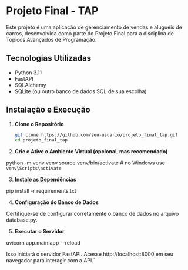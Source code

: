 # Projeto Final - TAP

Este projeto é uma aplicação de gerenciamento de vendas e aluguéis de carros, desenvolvida como parte do Projeto Final para a disciplina de Tópicos Avançados de Programação.

## Tecnologias Utilizadas

- Python 3.11
- FastAPI
- SQLAlchemy
- SQLite (ou outro banco de dados SQL de sua escolha)

## Instalação e Execução

1. **Clone o Repositório**

   ```bash
   git clone https://github.com/seu-usuario/projeto_final_tap.git
   cd projeto_final_tap 

2. **Crie e Ative o Ambiente Virtual (opcional, mas recomendado)**

  python -m venv venv
  source venv/bin/activate  # no Windows use `venv\Scripts\activate`

3. **Instale as Dependências**

  pip install -r requirements.txt

4. **Configuração do Banco de Dados**

  Certifique-se de configurar corretamente o banco de dados no arquivo database.py.

5. **Executar o Servidor**

  uvicorn app.main:app --reload

  Isso iniciará o servidor FastAPI. Acesse http://localhost:8000 em seu navegador para interagir com a API.`